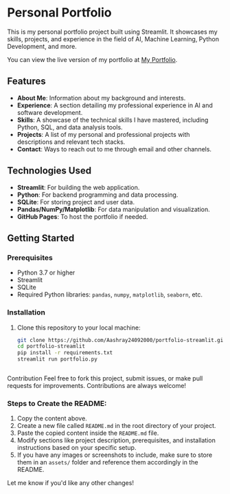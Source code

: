 # Personal Portfolio

This is my personal portfolio project built using Streamlit. It showcases my skills, projects, and experience in the field of AI, Machine Learning, Python Development, and more. 

You can view the live version of my portfolio at [My Portfolio](https://asharaya-portfolio.streamlit.app/).

## Features

- **About Me**: Information about my background and interests.
- **Experience**: A section detailing my professional experience in AI and software development.
- **Skills**: A showcase of the technical skills I have mastered, including Python, SQL, and data analysis tools.
- **Projects**: A list of my personal and professional projects with descriptions and relevant tech stacks.
- **Contact**: Ways to reach out to me through email and other channels.

## Technologies Used

- **Streamlit**: For building the web application.
- **Python**: For backend programming and data processing.
- **SQLite**: For storing project and user data.
- **Pandas/NumPy/Matplotlib**: For data manipulation and visualization.
- **GitHub Pages**: To host the portfolio if needed.

## Getting Started

### Prerequisites

- Python 3.7 or higher
- Streamlit
- SQLite
- Required Python libraries: `pandas`, `numpy`, `matplotlib`, `seaborn`, etc.

### Installation

1. Clone this repository to your local machine:
   ```bash
   git clone https://github.com/Aashray24092000/portfolio-streamlit.git
   cd portfolio-streamlit
   pip install -r requirements.txt
   streamlit run portfolio.py



Contribution
Feel free to fork this project, submit issues, or make pull requests for improvements. Contributions are always welcome!

### Steps to Create the README:
1. Copy the content above.
2. Create a new file called `README.md` in the root directory of your project.
3. Paste the copied content inside the `README.md` file.
4. Modify sections like project description, prerequisites, and installation instructions based on your specific setup.
5. If you have any images or screenshots to include, make sure to store them in an `assets/` folder and reference them accordingly in the README.

Let me know if you'd like any other changes!
